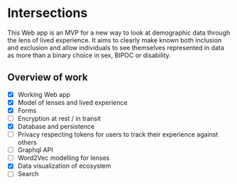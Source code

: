 # Intersections
This Web app is an MVP for a new way to look at demographic data through the lens of lived experience. It aims to clearly make known both inclusion and exclusion and allow individuals to see themselves represented in data as more than a binary choice in sex, BIPOC or disability.

## Overview of work
- [x] Working Web app
- [x] Model of lenses and lived experience
- [x] Forms
- [ ] Encryption at rest / in transit
- [x] Database and persistence
- [ ] Privacy respecting tokens for users to track their experience against others
- [ ] Graphql API
- [ ] Word2Vec modelling for lenses
- [x] Data visualization of ecosystem
- [ ] Search